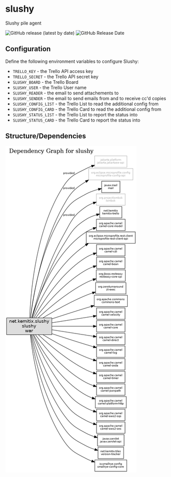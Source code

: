 # slushy

Slushy pile agent

![GitHub release (latest by date)](https://img.shields.io/github/v/release/kemitix/slushy?style=for-the-badge)
![GitHub Release Date](https://img.shields.io/github/release-date/kemitix/slushy?style=for-the-badge)

## Configuration

Define the following environment variables to configure Slushy:

- `TRELLO_KEY` - the Trello API access key
- `TRELLO_SECRET` - the Trello API secret key
- `SLUSHY_BOARD` - the Trello Board
- `SLUSHY_USER` - the Trello User name
- `SLUSHY_READER` - the email to send attachements to
- `SLUSHY_SENDER` - the email to send emails from and to receive cc'd copies
- `SLUSHY_CONFIG_LIST` - the Trello List to read the additional config from
- `SLUSHY_CONFIG_CARD` - the Trello Card to read the additional config from
- `SLUSHY_STATUS_LIST` - the Trello List to report the status into
- `SLUSHY_STATUS_CARD` - the Trello Card to report the status into

## Structure/Dependencies

![Dependency Graph](docs/images/reactor-graph.png)
